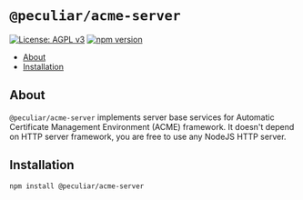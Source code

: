 # `@peculiar/acme-server`

[![License: AGPL v3](https://img.shields.io/badge/License-AGPL%20v3-blue.svg)](https://www.gnu.org/licenses/agpl-3.0)
[![npm version](https://badge.fury.io/js/%40peculiar%2Facme-server.svg)](https://badge.fury.io/js/%40peculiar%2Facme-server)

- [About](#about)
- [Installation](#installation)

## About

`@peculiar/acme-server` implements server base services for Automatic Certificate Management Environment (ACME) framework. It doesn't depend on HTTP server framework, you are free to use any NodeJS HTTP server.

## Installation

```
npm install @peculiar/acme-server
```
